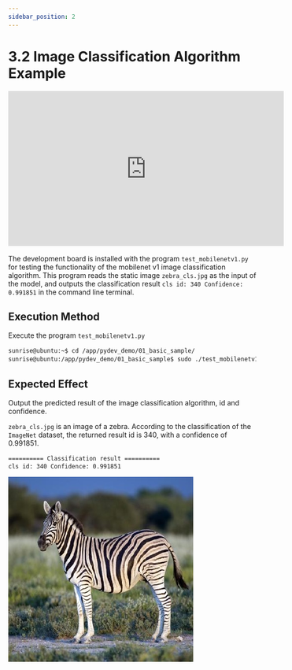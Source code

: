 ```yaml
---
sidebar_position: 2
---
```

# 3.2 Image Classification Algorithm Example

<iframe width="560" height="315" src="https://www.youtube.com/embed/lGFel8uabLY?si=TijOhxNW8YMLIHGv" title="YouTube video player" frameborder="0" allow="accelerometer; autoplay; clipboard-write; encrypted-media; gyroscope; picture-in-picture; web-share" referrerpolicy="strict-origin-when-cross-origin" allowfullscreen></iframe>

The development board is installed with the program `test_mobilenetv1.py` for testing the functionality of the mobilenet v1 image classification algorithm. This program reads the static image `zebra_cls.jpg` as the input of the model, and outputs the classification result `cls id: 340 Confidence: 0.991851` in the command line terminal.


## Execution Method
Execute the program `test_mobilenetv1.py`

  ```bash
  sunrise@ubuntu:~$ cd /app/pydev_demo/01_basic_sample/
  sunrise@ubuntu:/app/pydev_demo/01_basic_sample$ sudo ./test_mobilenetv1.py
  ```

## Expected Effect
Output the predicted result of the image classification algorithm, id and confidence.

`zebra_cls.jpg` is an image of a zebra. According to the classification of the `ImageNet` dataset, the returned result id is 340, with a confidence of 0.991851.

```shell
========== Classification result ==========
cls id: 340 Confidence: 0.991851
```

![zebra_cls](./image/classification/zebra_cls.jpg)